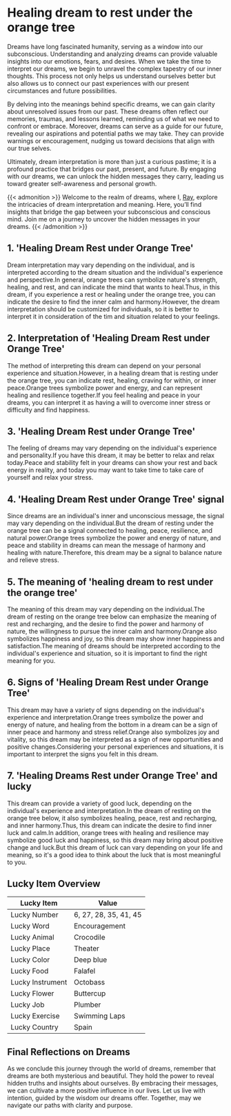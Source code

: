 # Healing dream to rest under the orange tree


Dreams have long fascinated humanity, serving as a window into our subconscious. Understanding and analyzing dreams can provide valuable insights into our emotions, fears, and desires. When we take the time to interpret our dreams, we begin to unravel the complex tapestry of our inner thoughts. This process not only helps us understand ourselves better but also allows us to connect our past experiences with our present circumstances and future possibilities.

By delving into the meanings behind specific dreams, we can gain clarity about unresolved issues from our past. These dreams often reflect our memories, traumas, and lessons learned, reminding us of what we need to confront or embrace. Moreover, dreams can serve as a guide for our future, revealing our aspirations and potential paths we may take. They can provide warnings or encouragement, nudging us toward decisions that align with our true selves.

Ultimately, dream interpretation is more than just a curious pastime; it is a profound practice that bridges our past, present, and future. By engaging with our dreams, we can unlock the hidden messages they carry, leading us toward greater self-awareness and personal growth.

{{< admonition >}}
Welcome to the realm of dreams, where I, [Ray](https://instagram.com/ray._.atelier), explore the intricacies of dream interpretation and meaning. Here, you’ll find insights that bridge the gap between your subconscious and conscious mind. Join me on a journey to uncover the hidden messages in your dreams.
{{< /admonition >}}


## 1. 'Healing Dream Rest under Orange Tree'
Dream interpretation may vary depending on the individual, and is interpreted according to the dream situation and the individual's experience and perspective.In general, orange trees can symbolize nature's strength, healing, and rest, and can indicate the mind that wants to heal.Thus, in this dream, if you experience a rest or healing under the orange tree, you can indicate the desire to find the inner calm and harmony.However, the dream interpretation should be customized for individuals, so it is better to interpret it in consideration of the tim and situation related to your feelings.

## 2. Interpretation of 'Healing Dream Rest under Orange Tree'
The method of interpreting this dream can depend on your personal experience and situation.However, in a healing dream that is resting under the orange tree, you can indicate rest, healing, craving for within, or inner peace.Orange trees symbolize power and energy, and can represent healing and resilience together.If you feel healing and peace in your dreams, you can interpret it as having a will to overcome inner stress or difficulty and find happiness.

## 3. 'Healing Dream Rest under Orange Tree'
The feeling of dreams may vary depending on the individual's experience and personality.If you have this dream, it may be better to relax and relax today.Peace and stability felt in your dreams can show your rest and back energy in reality, and today you may want to take time to take care of yourself and relax your stress.

## 4. 'Healing Dream Rest under Orange Tree' signal
Since dreams are an individual's inner and unconscious message, the signal may vary depending on the individual.But the dream of resting under the orange tree can be a signal connected to healing, peace, resilience, and natural power.Orange trees symbolize the power and energy of nature, and peace and stability in dreams can mean the message of harmony and healing with nature.Therefore, this dream may be a signal to balance nature and relieve stress.

## 5. The meaning of 'healing dream to rest under the orange tree'
The meaning of this dream may vary depending on the individual.The dream of resting on the orange tree below can emphasize the meaning of rest and recharging, and the desire to find the power and harmony of nature, the willingness to pursue the inner calm and harmony.Orange also symbolizes happiness and joy, so this dream may show inner happiness and satisfaction.The meaning of dreams should be interpreted according to the individual's experience and situation, so it is important to find the right meaning for you.

## 6. Signs of 'Healing Dream Rest under Orange Tree'
This dream may have a variety of signs depending on the individual's experience and interpretation.Orange trees symbolize the power and energy of nature, and healing from the bottom in a dream can be a sign of inner peace and harmony and stress relief.Orange also symbolizes joy and vitality, so this dream may be interpreted as a sign of new opportunities and positive changes.Considering your personal experiences and situations, it is important to interpret the signs you felt in this dream.

## 7. 'Healing Dreams Rest under Orange Tree' and lucky
This dream can provide a variety of good luck, depending on the individual's experience and interpretation.In the dream of resting on the orange tree below, it also symbolizes healing, peace, rest and recharging, and inner harmony.Thus, this dream can indicate the desire to find inner luck and calm.In addition, orange trees with healing and resilience may symbolize good luck and happiness, so this dream may bring about positive change and luck.But this dream of luck can vary depending on your life and meaning, so it's a good idea to think about the luck that is most meaningful to you.

## Lucky Item Overview
| Lucky Item          | Value              |
|---------------|--------------------|
| Lucky Number        | 6, 27, 28, 35, 41, 45  |
| Lucky Word          | Encouragement |
| Lucky Animal        | Crocodile |
| Lucky Place         | Theater     |
| Lucky Color         | Deep blue     |
| Lucky Food          | Falafel      |
| Lucky Instrument    | Octobass |
| Lucky Flower        | Buttercup    |
| Lucky Job           | Plumber       |
| Lucky Exercise      | Swimming Laps  |
| Lucky Country       | Spain    |


##  Final Reflections on Dreams

As we conclude this journey through the world of dreams, remember that dreams are both mysterious and beautiful. They hold the power to reveal hidden truths and insights about ourselves. By embracing their messages, we can cultivate a more positive influence in our lives. Let us live with intention, guided by the wisdom our dreams offer. Together, may we navigate our paths with clarity and purpose.

